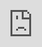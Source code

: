 ```yaml
---
layout: HackTheBox
title:  "HackTheBox - SwagShop"
date:   2021-02-14 11:47:00 +0000
categories: Walkthrough HackTheBox
---
```

<p style="font-family:arial;">HackTheBox SwagShop<br><br>
</p>
<iframe src="https://drive.google.com/file/d/1_aTDr4W91G_oRWqISccyQ7wiDId424u7/preview" style="position:fixed; top:0px; left:0px; bottom:0px; right:0px; width:100%; height:100%; border:none; margin:0; padding:0; overflow:hidden; z-index:999999;"></iframe>
